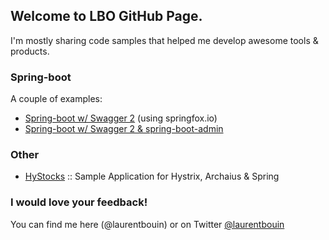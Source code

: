 ## Welcome to LBO GitHub Page.

I'm mostly sharing code samples that helped me develop awesome tools & products. 

### Spring-boot

A couple of examples:

 * [Spring-boot w/ Swagger 2](https://github.com/laurentbouin/boot-samples/tree/master/swagger2) (using springfox.io)
 * [Spring-boot w/ Swagger 2 & spring-boot-admin](https://github.com/laurentbouin/boot-samples/tree/master/swagger2-admin)

### Other 

* [HyStocks](https://github.com/laurentbouin/hystocks) :: Sample Application for Hystrix, Archaius & Spring

### I would love your feedback!
You can find me here (@laurentbouin) or on Twitter [@laurentbouin](https://twitter.com/laurentbouin)


